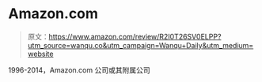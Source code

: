 # Amazon.com

> 原文：<https://www.amazon.com/review/R2I0T26SV0ELPP?utm_source=wanqu.co&utm_campaign=Wanqu+Daily&utm_medium=website>

1996-2014，Amazon.com 公司或其附属公司

<noscript><img src="img/8bdc1478f279fd7f417c6edd33e99be7.png" data-original-src="https://fls-na.amazon.com/1/oc-csi/1/OP/requestId=85DXXQBYZEJQK3TJ4XYT&amp;js=0"/></noscript>